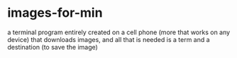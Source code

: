 # images-for-min
a terminal program entirely created on a cell phone (more that works on any device) that downloads images, and all that is needed is a term and a destination (to save the image)
